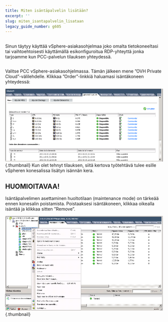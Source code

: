 ```yaml
---
title: Miten isäntäpalvelin lisätään?
excerpt: ''
slug: miten_isantapalvelin_lisataan
legacy_guide_number: g605
---
```



## 
Sinun täytyy käyttää vSphere-asiakasohjelmaa joko omalta tietokoneeltasi tai vaihtoehtoisesti käyttämällä esikonfiguroitua RDP-yhteyttä jonka tarjoamme kun PCC-palvelun tilauksen yhteydessä.


## 
Valitse PCC vSphere-asiakasohjelmassa. Tämän jälkeen mene ”OVH Private Cloud”-välilehdelle. Klikkaa ”Order”-linkkiä haluamasi isäntäkoneen yhteydessä:

![](images/img_104.jpg){.thumbnail}
Kun olet tehnyt tilauksen, siitä kertova työtehtävä tulee esille vSpheren konesalissa lisätyn isännän kera.


## 

## HUOMIOITAVAA!
Isäntäpalvelimen asettaminen huoltotilaan (maintenance mode) on tärkeää ennen konesalin poistamista.
Poistaaksesi isäntäkoneen, klikkaa oikealla isäntää ja klikkaa sitten ”Remove”.

![](images/img_105.jpg){.thumbnail}


